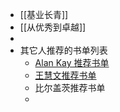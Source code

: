 - [[基业长青]]
- [[从优秀到卓越]]
-
- 其它人推荐的书单列表
	- [Alan Kay 推荐书单](https://www.douban.com/doulist/129370747/)
	- [王慧文推荐书单](https://www.douban.com/doulist/132650767/
	  )
	- 比尔盖茨推荐书单
	-